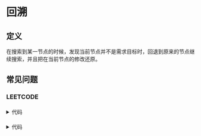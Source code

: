# 回溯 #
## 定义 ##
在搜索到某一节点的时候，发现当前节点并不是需求目标时，回退到原来的节点继续搜索，并且把在当前节点的修改还原。

## 常见问题 ##
### LEETCODE ###
####  ####
<details>
<summary>代码</summary>
<pre>
<code>
</code>
</pre>
</details>

####  ####
<details>
<summary>代码</summary>
<pre>
<code>
</code>
</pre>
</details>